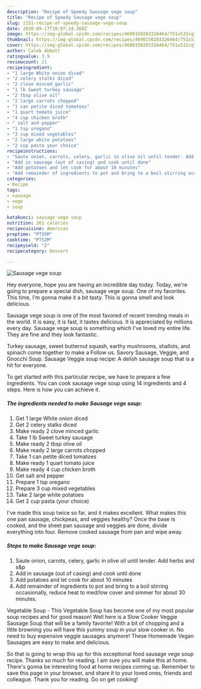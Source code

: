 ```yaml
---
description: "Recipe of Speedy Sausage vege soup"
title: "Recipe of Speedy Sausage vege soup"
slug: 1151-recipe-of-speedy-sausage-vege-soup
date: 2020-09-17T10:07:24.368Z
image: https://img-global.cpcdn.com/recipes/4690150203326464/751x532cq70/sausage-vege-soup-recipe-main-photo.jpg
thumbnail: https://img-global.cpcdn.com/recipes/4690150203326464/751x532cq70/sausage-vege-soup-recipe-main-photo.jpg
cover: https://img-global.cpcdn.com/recipes/4690150203326464/751x532cq70/sausage-vege-soup-recipe-main-photo.jpg
author: Caleb Abbott
ratingvalue: 3.9
reviewcount: 11
recipeingredient:
- "1 large White onion diced"
- "2 celery stalks diced"
- "2 clove minced garlic"
- "1 lb Sweet turkey sausage"
- "2 tbsp olive oil"
- "2 large carrots chopped"
- "1 can petite diced tomatoes"
- "1 quart tomato juice"
- "4 cup chicken broth"
- " salt and pepper"
- "1 tsp oregano"
- "3 cup mixed vegetables"
- "2 large white potatoes"
- "2 cup pasta your choice"
recipeinstructions:
- "Saute onion, carrots, celery, garlic in olive oil until tender. Add herbs and s&amp;p"
- "Add in sausage (out of casing) and cook until done"
- "Add potatoes and let cook for about 10 minutes"
- "Add remainder of ingredients to pot and bring to a boil stirring occasionally, reduce heat to med/low cover and simmer for about 30 minutes."
categories:
- Recipe
tags:
- sausage
- vege
- soup

katakunci: sausage vege soup 
nutrition: 261 calories
recipecuisine: American
preptime: "PT35M"
cooktime: "PT52M"
recipeyield: "2"
recipecategory: Dessert

---
```



![Sausage vege soup](https://img-global.cpcdn.com/recipes/4690150203326464/751x532cq70/sausage-vege-soup-recipe-main-photo.jpg)

Hey everyone, hope you are having an incredible day today. Today, we're going to prepare a special dish, sausage vege soup. One of my favorites. This time, I'm gonna make it a bit tasty. This is gonna smell and look delicious.

Sausage vege soup is one of the most favored of recent trending meals in the world. It is easy, it is fast, it tastes delicious. It is appreciated by millions every day. Sausage vege soup is something which I've loved my entire life. They are fine and they look fantastic.

Turkey sausage, sweet butternut squash, earthy mushrooms, shallots, and spinach come together to make a Follow us. Savory Sausage, Veggie, and Gnocchi Soup. Sausage Veggie soup recipe: A delish sausage soup that is a hit for everyone.


To get started with this particular recipe, we have to prepare a few ingredients. You can cook sausage vege soup using 14 ingredients and 4 steps. Here is how you can achieve it.

<!--inarticleads1-->

##### The ingredients needed to make Sausage vege soup:

1. Get 1 large White onion diced
1. Get 2 celery stalks diced
1. Make ready 2 clove minced garlic
1. Take 1 lb Sweet turkey sausage
1. Make ready 2 tbsp olive oil
1. Make ready 2 large carrots chopped
1. Take 1 can petite diced tomatoes
1. Make ready 1 quart tomato juice
1. Make ready 4 cup chicken broth
1. Get  salt and pepper
1. Prepare 1 tsp oregano
1. Prepare 3 cup mixed vegetables
1. Take 2 large white potatoes
1. Get 2 cup pasta (your choice)


I&#39;ve made this soup twice so far, and it makes excellent. What makes this one pan sausage, chickpeas, and veggies healthy? Once the base is cooked, and the sheet pan sausage and veggies are done, divide everything into four. Remove cooked sausage from pan and wipe away. 

<!--inarticleads2-->

##### Steps to make Sausage vege soup:

1. Saute onion, carrots, celery, garlic in olive oil until tender. Add herbs and s&amp;p
1. Add in sausage (out of casing) and cook until done
1. Add potatoes and let cook for about 10 minutes
1. Add remainder of ingredients to pot and bring to a boil stirring occasionally, reduce heat to med/low cover and simmer for about 30 minutes.


Vegetable Soup - This Vegetable Soup has become one of my most popular soup recipes and for good reason! Well here is a Slow Cooker Veggie Sausage Soup that will be a family favorite! With a bit of chopping and a little browning you will have this yummy soup in your slow cooker in. No need to buy expensive veggie sausages anymore! These Homemade Vegan Sausages are easy to make and delicious. 

So that is going to wrap this up for this exceptional food sausage vege soup recipe. Thanks so much for reading. I am sure you will make this at home. There's gonna be interesting food at home recipes coming up. Remember to save this page in your browser, and share it to your loved ones, friends and colleague. Thank you for reading. Go on get cooking!
